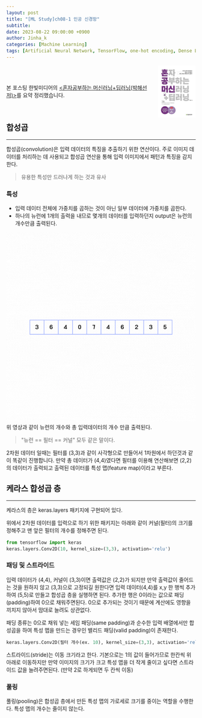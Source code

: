 ```yaml
---
layout: post
title: "[ML Study]ch08-1 인공 신경망"
subtitle: 
date: 2023-08-22 09:00:00 +0900
author: Jinha_k
categories: [Machine Learning]
tags: [Artificial Neural Network, TensorFlow, one-hot encoding, Dense Layer]
---
```

<body>
    <img
    src="/assets/images/post/book_banner.jpg"
    align="right"
    width="20%"
    height="27.2%"
    />
    <br><br>
    <p>본 포스팅 한빛미디어의 <a href="https://product.kyobobook.co.kr/detail/S000001810330"><혼자공부하는 머신러닝+딥러닝(박해선 저)></a>를 요약 정리했습니다.</p>
</body>
<br>

## 합성곱
--------
합성곱(convolution)은 입력 데이터의 특징을 추출하기 위한 연산이다. 주로 이미지 데이터를 처리하는 데 사용되고 합성곱 연산을 통해 입력 이미지에서 패턴과 특징을 감지한다.
> 유용한 특성만 드러나게 하는 것과 유사

### 특성
- 입력 데이터 전체에 가중치를 곱하는 것이 아닌 일부 데이터에 가중치를 곱한다. 
- 하나의 뉴런에 1개의 출력을 내므로 몇개의 데이터를 입력하던지 output은 뉴런의 개수만큼 출력된다.

![gif_1](/assets/images/post/2023-08-23-[8-1]/neuron.gif)
위 영상과 같이 뉴런의 개수와 총 입력데이터의 개수 만큼 출력된다.
> "뉴런 == 필터 == 커널" 모두 같은 말이다.

2차원 데이터 일때는 필터를 (3,3)과 같이 사각형으로 만들어서 1차원에서 하던것과 같이 똑같이 진행합니다. 만약 총 데이터가 (4,4)였다면 필터를 이용해 연산해보면 (2,2)의 데이터가 출력되고 출력된 데이터를 특성 맵(feature map)이라고 부른다.

## 케라스 합성곱 층
---------
케라스의 층은 keras.layers 패키지에 구현되어 있다.

위에서 2차원 데이터를 입력으로 하기 위한 패키지는 아래와 같이 커널(필터)의 크기를 정해주고 맨 앞은 필터의 개수를 정해주면 된다.
```python
from tensorflow import keras
keras.layers.Conv2D(10, kernel_size=(3,3), activation='relu')
```

### 패딩 및 스트라이드
입력 데이터가 (4,4), 커널이 (3,3)이면 출력값은 (2,2)가 되지만 만약 출력값이 줄어드는 것을 원하지 않고 (3,3)으로 고정되길 원한다면 입력 데이터(4,4)를 x,y 한 행씩 추가하여 (5,5)로 만들고 합성곱 층을 실행하면 된다. 추가한 행은 0이라는 값으로 패딩(padding)하여 0으로 채워주면된다. 0으로 추가되는 것이기 때문에 계산에도 영향을 끼치지 않아서 맘대로 늘려도 상관없다.

패딩 종류는 0으로 채워 넣는 세임 패딩(same padding)과 순수한 입력 배열에서만 합성곱을 하여 특성 맵을 만드는 경우인 밸리드 패딩(valid padding)이 존재한다.

```python
keras.layers.Conv2D(필터 개수(ex. 10), kernel_size=(3,3), activation='relu', padding='same'(or 'valid'))
```

스트라이드(stride)는 이동 크기라고 한다. 기본으로는 1의 값이 들어가므로 한칸씩 위아래로 이동하지만 만약 이미지의 크기가 크고 특성 맵을 더 작게 줄이고 싶다면 스트라이드 값을 늘려주면된다. (만약 2로 하게되면 두 칸씩 이동)

### 풀링
풀링(pooling)은 합성곱 층에서 만든 특성 맵의 가로세로 크기를 중이는 역할을 수행한다. 특성 맵의 개수는 줄이지 않는다.